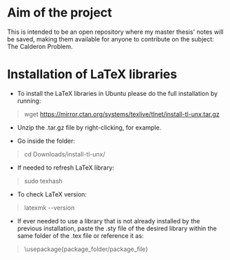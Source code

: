 # Aim of the project
This is intended to be an open repository where my master thesis' notes will be saved, making them available for anyone to contribute on the subject: The Calderon Problem.

# Installation of LaTeX libraries

- To install the LaTeX libraries in Ubuntu please do the full installation by running:
> wget https://mirror.ctan.org/systems/texlive/tlnet/install-tl-unx.tar.gz

- Unzip the .tar.gz file by right-clicking, for example.

- Go inside the folder:
> cd Downloads/install-tl-unx/

- If needed to refresh LaTeX library:
> sudo texhash

- To check LaTeX version:
> latexmk --version

- If ever needed to use a library that is not already installed by the previous installation, paste the .sty file of the desired library within the same folder of the .tex file or reference it as:
> \usepackage{package_folder/package_file}
